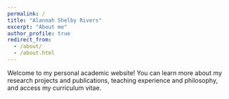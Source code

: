 ```yaml
---
permalink: /
title: "Alannah Shelby Rivers"
excerpt: "About me"
author_profile: true
redirect_from: 
  - /about/
  - /about.html
---
```


Welcome to my personal academic website! You can learn more about my research projects and publications, teaching experience and philosophy, and access my curriculum vitae.

